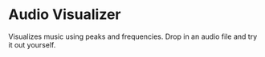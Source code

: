 # Audio Visualizer
Visualizes music using peaks and frequencies. Drop in an audio file and try it out yourself.
